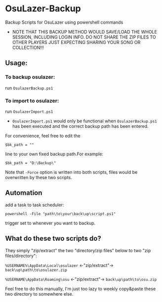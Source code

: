 # OsuLazer-Backup
Backup Scripts for OsuLazer using powershell commands

* NOTE THAT THIS BACKUP METHOD WOULD SAVE/LOAD THE WHOLE SESSION, INCLUDING LOGIN INFO. DO NOT SHARE THE ZIP FILES TO OTHER PLAYERS JUST EXPECTING SHARING YOUR SONG OR COLLECTION!!!

## Usage:

### To backup osulazer:

run `OsulazerBackup.ps1`

### To import to osulazer:

run `OsulazerImport.ps1`

* `OsulazerImport.ps1` would only be functional when `OsulazerBackup.ps1` has been executed and the correct backup path has been entered.


For convenience, feel free to edit the

`$bk_path = ""`

line to your own fixed backup path.For example:

`$bk_path = "D:\Backup\"`

Note that `-Force` option is written into both scripts, files would be overwritten by these two scripts.


## Automation

add a task to task scheduler:

`powershell -File "path\to\your\back\up\script.ps1"`

trigger set to whenever you want to backup.


## What do these two scripts do?

They simply "zip/extract" the two "directory/zip files" below to two "zip files/directory":

`%USERNAME%\AppData\Local\osulazer` ←"zip/extract"→ `back\up\path\to\osulazer.zip`

`%USERNAME\AppData\Roaming\osu` ←"zip/extract"→ `back\up\path\to\osu.zip`

Feel free to do this manually, I'm just too lazy to weekly copy&paste these two directory to somewhere else.
